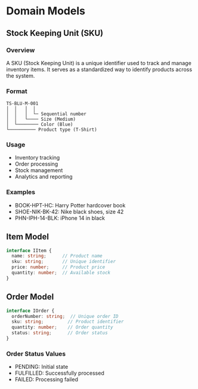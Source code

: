 # Domain Models

## Stock Keeping Unit (SKU)

### Overview
A SKU (Stock Keeping Unit) is a unique identifier used to track and manage inventory items. It serves as a standardized way to identify products across the system.

### Format
```
TS-BLU-M-001
│  │   │  │
│  │   │  └─ Sequential number
│  │   └──── Size (Medium)
│  └──────── Color (Blue)
└────────── Product type (T-Shirt)
```

### Usage
- Inventory tracking
- Order processing
- Stock management
- Analytics and reporting

### Examples
- BOOK-HPT-HC: Harry Potter hardcover book
- SHOE-NIK-BK-42: Nike black shoes, size 42
- PHN-IPH-14-BLK: iPhone 14 in black

## Item Model
```typescript
interface IItem {
  name: string;      // Product name
  sku: string;       // Unique identifier
  price: number;     // Product price
  quantity: number;  // Available stock
}
```

## Order Model
```typescript
interface IOrder {
  orderNumber: string;  // Unique order ID
  sku: string;         // Product identifier
  quantity: number;    // Order quantity
  status: string;      // Order status
}
```

### Order Status Values
- PENDING: Initial state
- FULFILLED: Successfully processed
- FAILED: Processing failed